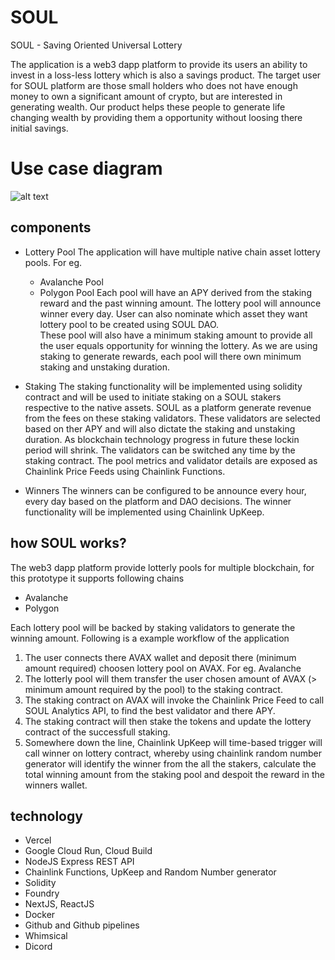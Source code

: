 # SOUL 

SOUL - Saving Oriented Universal Lottery

The application is a web3 dapp platform to provide its users an ability to invest in a loss-less lottery which is also a savings product.
The target user for SOUL platform are those small holders who does not have enough money to own a significant amount of crypto, but are interested in generating wealth. Our product helps these people to generate life changing wealth by providing them a opportunity without loosing there initial savings.

# Use case diagram
![alt text](file://./diagrams/SOULUserWorkFlow.png)


## components

- Lottery  Pool
  The application will have multiple native chain asset lottery pools. For eg.
  - Avalanche Pool
  - Polygon Pool
  Each pool will have an APY derived from the staking reward and the past winning amount. The lottery pool will announce winner every day. User can also nominate which asset they want lottery pool to be created using SOUL DAO.  
  These pool will also have a minimum staking amount to provide all the user equals opportunity for winning the lottery. As we are using staking to generate rewards, each pool will there own minimum staking and unstaking duration.
  
- Staking
  The staking functionality will be implemented using solidity contract and will be used to initiate staking on a SOUL stakers respective to the native assets. SOUL as a platform generate revenue from the fees on these staking validators. These validators are selected based on ther APY and will also dictate the staking and unstaking duration. As blockchain technology progress in future these lockin period will shrink. The validators can be switched any time by the staking contract. The pool metrics and validator details are exposed as Chainlink Price Feeds using Chainlink Functions.

- Winners
  The winners can be configured to be announce every hour, every day based on the platform and DAO decisions. The winner functionality will be implemented using Chainlink UpKeep.

## how SOUL works?

The web3 dapp platform provide lotterly pools for multiple blockchain, for this prototype it supports following chains
- Avalanche
- Polygon

Each lottery pool will be backed by staking validators to generate the winning amount. Following is a example workflow of the application

1. The user connects there AVAX wallet and deposit there (minimum amount required) choosen lottery pool on AVAX. For eg. Avalanche
2. The lotterly pool will them transfer the user chosen amount of AVAX (> minimum amount required by the pool) to the staking contract.
3. The staking contract on AVAX will invoke the Chainlink Price Feed to call SOUL Analytics API, to find the best validator and there APY.
4. The staking contract will then stake the tokens and update the lottery contract of the successfull staking.
5. Somewhere down the line, Chainlink UpKeep will time-based trigger will call winner on lottery contract, whereby using chainlink random number generator will identify the winner from the all the stakers, calculate the total winning amount from the staking pool and despoit the reward in the winners wallet.

## technology
- Vercel
- Google Cloud Run, Cloud Build
- NodeJS Express REST API
- Chainlink Functions, UpKeep and Random Number generator
- Solidity
- Foundry
- NextJS, ReactJS
- Docker
- Github and Github pipelines
- Whimsical
- Dicord
  
